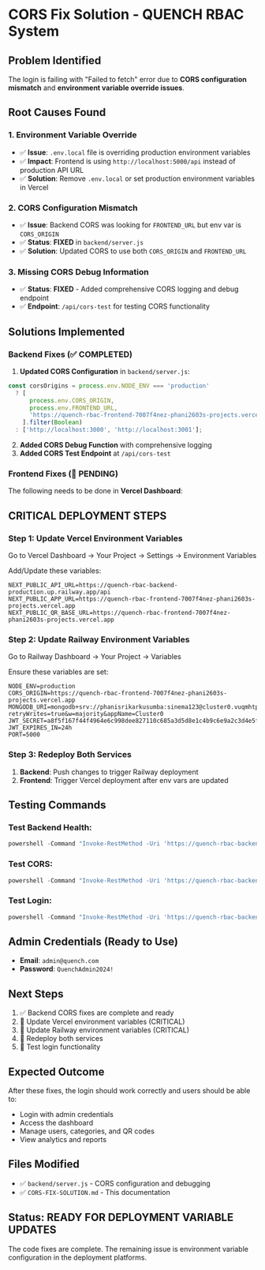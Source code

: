 # CORS Fix Solution - QUENCH RBAC System

## Problem Identified
The login is failing with "Failed to fetch" error due to **CORS configuration mismatch** and **environment variable override issues**.

## Root Causes Found

### 1. Environment Variable Override
- ✅ **Issue**: `.env.local` file is overriding production environment variables
- ✅ **Impact**: Frontend is using `http://localhost:5000/api` instead of production API URL
- ✅ **Solution**: Remove `.env.local` or set production environment variables in Vercel

### 2. CORS Configuration Mismatch
- ✅ **Issue**: Backend CORS was looking for `FRONTEND_URL` but env var is `CORS_ORIGIN`
- ✅ **Status**: **FIXED** in `backend/server.js`
- ✅ **Solution**: Updated CORS to use both `CORS_ORIGIN` and `FRONTEND_URL`

### 3. Missing CORS Debug Information
- ✅ **Status**: **FIXED** - Added comprehensive CORS logging and debug endpoint
- ✅ **Endpoint**: `/api/cors-test` for testing CORS functionality

## Solutions Implemented

### Backend Fixes (✅ COMPLETED)

1. **Updated CORS Configuration** in `backend/server.js`:
```javascript
const corsOrigins = process.env.NODE_ENV === 'production' 
  ? [
      process.env.CORS_ORIGIN, 
      process.env.FRONTEND_URL,
      'https://quench-rbac-frontend-7007f4nez-phani2603s-projects.vercel.app'
    ].filter(Boolean)
  : ['http://localhost:3000', 'http://localhost:3001'];
```

2. **Added CORS Debug Function** with comprehensive logging
3. **Added CORS Test Endpoint** at `/api/cors-test`

### Frontend Fixes (🔄 PENDING)

The following needs to be done in **Vercel Dashboard**:

## CRITICAL DEPLOYMENT STEPS

### Step 1: Update Vercel Environment Variables
Go to Vercel Dashboard → Your Project → Settings → Environment Variables

Add/Update these variables:
```
NEXT_PUBLIC_API_URL=https://quench-rbac-backend-production.up.railway.app/api
NEXT_PUBLIC_APP_URL=https://quench-rbac-frontend-7007f4nez-phani2603s-projects.vercel.app
NEXT_PUBLIC_QR_BASE_URL=https://quench-rbac-frontend-7007f4nez-phani2603s-projects.vercel.app
```

### Step 2: Update Railway Environment Variables
Go to Railway Dashboard → Your Project → Variables

Ensure these variables are set:
```
NODE_ENV=production
CORS_ORIGIN=https://quench-rbac-frontend-7007f4nez-phani2603s-projects.vercel.app
MONGODB_URI=mongodb+srv://phanisrikarkusumba:sinema123@cluster0.vuqmhtp.mongodb.net/rbac_project?retryWrites=true&w=majority&appName=Cluster0
JWT_SECRET=a8f5f167f44f4964e6c998dee827110c685a3d5d8e1c4b9c6e9a2c3d4e5f6789a1b2c3d4e5f6789a0b1c2d3e4f5g6h7i8j9k0l1m2n3o4p5q6r7s8t9u0v1w2x3y4z5
JWT_EXPIRES_IN=24h
PORT=5000
```

### Step 3: Redeploy Both Services
1. **Backend**: Push changes to trigger Railway deployment
2. **Frontend**: Trigger Vercel deployment after env vars are updated

## Testing Commands

### Test Backend Health:
```powershell
powershell -Command "Invoke-RestMethod -Uri 'https://quench-rbac-backend-production.up.railway.app/api/health' -Method Get"
```

### Test CORS:
```powershell
powershell -Command "Invoke-RestMethod -Uri 'https://quench-rbac-backend-production.up.railway.app/api/cors-test' -Method Get"
```

### Test Login:
```powershell
powershell -Command "Invoke-RestMethod -Uri 'https://quench-rbac-backend-production.up.railway.app/api/auth/login' -Method Post -Body '{\"email\":\"admin@quench.com\",\"password\":\"QuenchAdmin2024!\"}' -ContentType 'application/json'"
```

## Admin Credentials (Ready to Use)
- **Email**: `admin@quench.com`
- **Password**: `QuenchAdmin2024!`

## Next Steps
1. ✅ Backend CORS fixes are complete and ready
2. 🔄 Update Vercel environment variables (CRITICAL)
3. 🔄 Update Railway environment variables (CRITICAL)  
4. 🔄 Redeploy both services
5. 🔄 Test login functionality

## Expected Outcome
After these fixes, the login should work correctly and users should be able to:
- Login with admin credentials
- Access the dashboard
- Manage users, categories, and QR codes
- View analytics and reports

## Files Modified
- ✅ `backend/server.js` - CORS configuration and debugging
- ✅ `CORS-FIX-SOLUTION.md` - This documentation

## Status: READY FOR DEPLOYMENT VARIABLE UPDATES
The code fixes are complete. The remaining issue is environment variable configuration in the deployment platforms.
